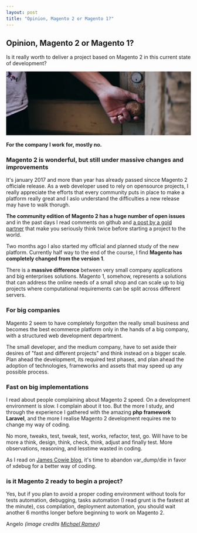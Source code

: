 ```yaml
---
layout: post
title: "Opinion, Magento 2 or Magento 1?"
---
```

## Opinion, Magento 2 or Magento 1?

Is it really worth to deliver a project based on Magento 2 in this current state of development?

![](images/blog.jpg)

**For the company I work for, mostly no.**


### Magento 2 is wonderful, but still under massive changes and improvements
It's january 2017 and more than year has already passed sincce Magento 2 officiale release.
As a web developer used to rely on opensource projects, I really appreciate the efforts that every community puts in place to make a platform really great and I aslo understand the difficulties a new release may have to walk thorugh.

**The community edition of Magento 2 has a huge number of open issues** and in the past days I read comments on github and [a post by a gold partner](http://webshopapps.com/blog/2017/01/what-magento-should-spend-some-of-that-250m-on/ "What Magento Should spend some of that 250M on") that make you seriously think twice before starting a project to the world.

Two months ago I also started my official and planned study of the new platform. Currently half way to the end of the course, I find **Magento has completely changed from the version 1**.

There is a **massive difference** between very small company applications and big enterprises solutions. Magento 1, somehow, represents a solutions that can address the online needs of a small shop and can scale up to big projects where computational requirements can be split across different servers.


### For big companies
Magento 2 seem to have completely forgotten the really small business and becomes the best ecommerce platform only in the hands of a big company, with a structured web development department.

The small developer, and the medium company, have to set aside their desires of "fast and different projects" and think instead on a bigger scale. Plan ahead the development, its required test phases, and plan ahead the adoption of technologies, frameworks and assets that may speed up any possible process.


### Fast on big implementations
I read about people complaining about Magento 2 speed. On a development environment is slow. I complain about it too. But the more I study, and through the experience I gathered with the amazing **php framework Laravel**, and the more I realise Magento 2 development requires me to change my way of coding.

No more, tweaks, test, tweak, test, works, refactor, test, go. 
Will have to be more a think, design, think, check, think, adjust and finally test. More observations, reasoning, and lesstime wasted in coding.

As I read on [James Cowie blog](http://jamescowie.me/blog/2016/12/all-hail-xdebug-and-lets-let-var-dump-die/ "James Cowie's Magento 2 blog - All hail Xdebug and lets let var dump die"), it's time to abandon var_dump/die in favor of xdebug for a better way of coding.


### is it Magento 2 ready to begin a project? 
Yes, but if you plan to avoid a proper coding environment without tools for tests automation, debugging, tasks automation (I read grunt is the fastest at the minute), css compilation, deployment automation, you should wait another 6 months longer before beginning to work on Magento 2.


Angelo
_(image credits [Michael Ramey](https://unsplash.com/@qtip94ramey "Michael Ramey"))_


 

